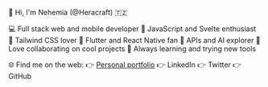 👋 Hi, I'm Nehemia (@Heracraft) 🇹🇿

💻 Full stack web and mobile developer
🌟 JavaScript and Svelte enthusiast
🎨 Tailwind CSS lover
📱 Flutter and React Native fan
🚀 APIs and AI explorer
👥 Love collaborating on cool projects
🔧 Always learning and trying new tools

🌐 Find me on the web:
👉 <a href="https://nehemiahkaaya.netlify.app">Personal portfolio</a> 
👉 LinkedIn
👉 Twitter
👉 GitHub
